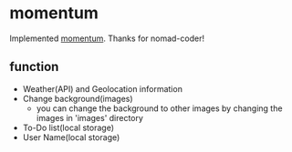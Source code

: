 # momentum

Implemented [momentum](https://momentumdash.com).
Thanks for nomad-coder!

## function
- Weather(API) and Geolocation information
- Change background(images)
  - you can change the background to other images by changing the images in 'images' directory
- To-Do list(local storage)
- User Name(local storage)

